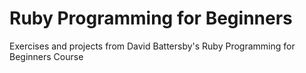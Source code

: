 # Ruby Programming for Beginners

Exercises and projects from David Battersby's Ruby Programming for Beginners Course
